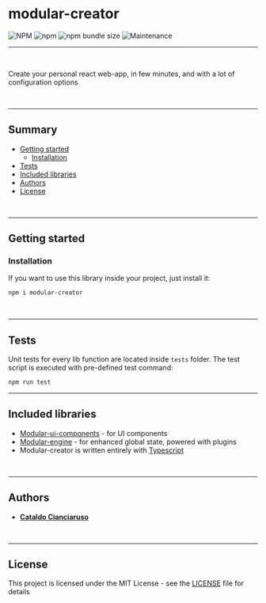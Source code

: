 # modular-creator

![NPM](https://img.shields.io/npm/l/modular-creator?label=License&style=for-the-badge)
![npm](https://img.shields.io/npm/v/modular-creator?color=orange%20&label=Latest%20version&style=for-the-badge&logo=npm)
![npm bundle size](https://img.shields.io/bundlephobia/min/modular-creator?label=Package%20size&style=for-the-badge)
![Maintenance](https://img.shields.io/maintenance/yes/2025?label=Maintained&style=for-the-badge)

---

<br>

Create your personal react web-app, in few minutes, and with a lot of configuration options

<br>

---

## Summary

- [Getting started](#getting-started)
  - [Installation](#installation)
- [Tests](#tests)
- [Included libraries](#included-libraries)
- [Authors](#authors)
- [License](#license)

<br>

---

## Getting started

### Installation

If you want to use this library inside your project, just install it:

```sh
npm i modular-creator
```

<br>

---

## Tests

Unit tests for every lib function are located inside `tests` folder. The test script is executed with pre-defined test command:

```sh
npm run test
```

---

## Included libraries

- [Modular-ui-components](https://github.com/CianciarusoCataldo/modular-ui-components) - for UI components
- [Modular-engine](https://github.com/CianciarusoCataldo/modular-engine) - for enhanced global state, powered with plugins
- Modular-creator is written entirely with [Typescript](https://www.typescriptlang.org/)

<br>

---

## Authors

- [**Cataldo Cianciaruso**](https://github.com/CianciarusoCataldo)

<br>

---

## License

This project is licensed under the MIT License - see the [LICENSE](LICENSE) file for details
